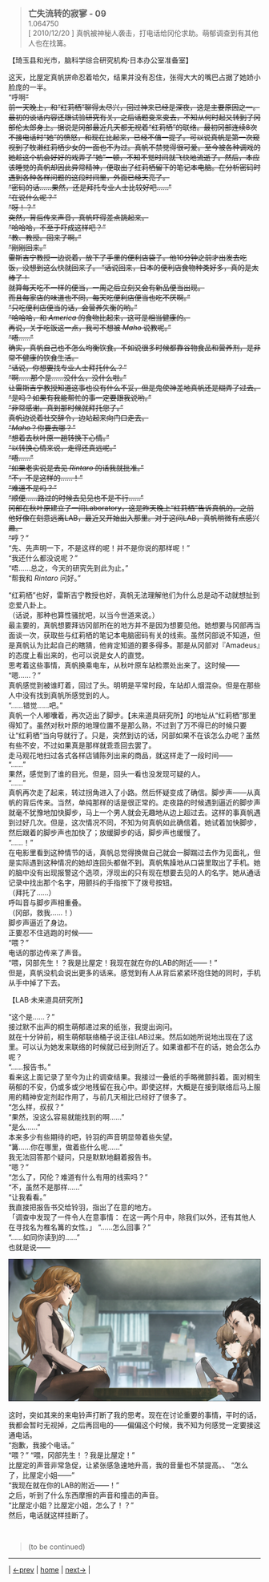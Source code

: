 > <big> **亡失流转的寂寥 - 09** </big>  
> 1.064750  
> [ 2010/12/20 ] 真帆被神秘人袭击，打电话给冈伦求助。萌郁调查到有其他人也在找篝。  

【琦玉县和光市，脑科学综合研究机构·日本办公室准备室】  

这天，比屋定真帆拼命忍着哈欠，结果并没有忍住，张得大大的嘴巴占据了她娇小脸庞的一半。  
“呼啊~~”  
前一天晚上，和“红莉栖”聊得太尽兴，回过神来已经是深夜，这是主要原因之一。最初的谈话内容还跟试验研究有关，之后话题变来变去，不知从何时起又转到了冈部伦太郎身上。据说是冈部最近几天都无视着“红莉栖”的联络。最初冈部连续8次不接电话时“她”的愤怒，和现在比起来，已经不值一提了。可以说真帆是第一次窥视到了牧濑红莉栖少女的一面也不为过。真帆不禁觉得很可爱。至今被各种调戏的她趁这个机会好好的戏弄了“她”一顿，不知不觉时间就飞快地流逝了。然后，本应该睡觉的真帆却因此异常精神，便取出了红莉栖留下的笔记本电脑。在分析密码时遇到各种各样问题的这段时间里，外面已经天亮了。  
“密码的话……果然，还是拜托专业人士比较好吧……”  
“在说什么呢？”  
“呀！？”  
突然，背后传来声音，真帆吓得差点跳起来。  
“哈哈哈，不至于吓成这样吧？”  
“教、教授。回来了啊。”  
“刚刚回来。”  
雷斯吉宁教授一边说着，放下了手里的便利店袋子。他10分钟之前才出发去吃饭，没想到这么快就回来了。
“话说回来，日本的便利店食物种类好多，真的是太棒了！  
 就算每天吃不一样的便当，一周之后立刻又会有新品便当出现。  
 而且每家店的味道也不同，每天吃便利店便当也吃不厌啊。”  
“只吃便利店便当的话，会营养失衡的哟。”  
“哈哈哈，和 *America* 的食物比起来，这可是相当健康的。  
 再说，关于吃饭这一点，我可不想被 *Maho* 说教呢。”  
“唔……”  
确实，真帆自己也不怎么均衡饮食。不如说很多时候都靠谷物食品和营养剂，是非常不健康的饮食生活。  
“话说，你想要找专业人士拜托什么？”  
“啊……那个是……没什么，没什么啦。”  
让雷斯吉宁教授知道这事也没有什么不妥，但是鬼使神差地真帆还是糊弄了过去。  
“是吗？如果有我能帮忙的事一定要跟我说哟。”  
“非常感谢。真到那时候就拜托您了。”  
真帆边说着社交辞令，边站起来向门口走去。  
“*Maho*？你要去哪？”  
“想着去秋叶原一趟转换下心情。”  
“以转换心情来说，走得还真远呢。”  
“唔……”  
“如果老实说是去见 *Rintaro* 的话我就批准。”  
“不，不是这样的……！”  
“难道不是吗？”  
“顺便……路过的时候去见见也不是不行……”  
冈部在秋叶原建立了一间Laboratory，这是昨天晚上“红莉栖”告诉真帆的。之前他好像在刻意远离LAB，最近又开始出入那里。对于这间LAB，真帆稍微有点感兴趣。  
“哼~~？”  
“先、先声明一下，不是这样的呢！并不是你说的那样呢！”  
“我还什么都没说呢？”  
“唔……总之，今天的研究先到此为止。”  
“帮我和 *Rintaro* 问好。”  

“红莉栖”也好，雷斯吉宁教授也好，真帆无法理解他们为什么总是动不动就想扯到恋爱八卦上。  
（话说，那种也算性骚扰吧，以当今世道来说。）  
最主要的，真帆想要拜访冈部所在的地方并不是因为想要见他。她想要与冈部再当面谈一次，获取些与红莉栖的笔记本电脑密码有关的线索。虽然冈部说不知道，但是真帆认为比起自己的瞎猜，他肯定知道的要多得多。那是从冈部对『Amadeus』的态度上看出来的，也可以说是女人的直觉。  
思考着这些事情，真帆换乘电车，从秋叶原车站检票处出来了。这时候——  
“嗯……？”  
真帆感觉到被谁盯着，回过了头。明明是平常时段，车站却人烟混杂。但是在那些人中没有找到真帆所感觉到的人。  
“……错觉……吧。”  
真帆一个人嘟囔着，再次迈出了脚步。【未来道具研究所】的地址从“红莉栖”那里得知了。虽然对秋叶原的地理位置不是那么熟，不过到了万不得已的时候只要让“红莉栖”当向导就行了。只是，突然到访的话，冈部如果不在该怎么办呢？虽然有些不安，不过如果真是那样就乖乖回去罢了。  
走马观花地扫过各式各样店铺陈列出来的商品，就这样走了一段时间——  
“……”  
果然，感觉到了谁的目光。但是，回头一看也没发现可疑的人。  
“……”  
真帆再次走了起来，转过拐角进入了小路。然后怀疑变成了确信。脚步声——从真帆的背后传来。当然，单纯那样的话是很正常的。走夜路的时候遇到逼近的脚步声就毫不犹豫地加快脚步，马上一个男人就会无趣地从边上超过去。这样的事真帆遇到过好几次。但是，这次情况不同，不知为何真帆如此确信着。她试着加快脚步，然后跟着的脚步声也加快了；放缓脚步的话，脚步声也缓慢了。  
“……！”  
在电影里看到这种情节的话，真帆总觉得换做自己就会一脚踹过去作为见面礼，但是实际遇到这种情况的她却连回头都做不到。真帆焦躁地从口袋里取出了手机。她的脑中没有出现报警这个选项，浮现出的只有现在想要去见的人的名字。她从通话记录中找出那个名字，用颤抖的手指按下了拨号按钮。  
（拜托了……）  
呼叫音与脚步声相重叠。  
（冈部，救我……！）  
脚步声逼近了身边。  
正要忍不住逃跑的时候——  
“喂？”  
电话的那边传来了声音。  
“喂，冈部先生！？我是比屋定！我现在就在你的LAB的附近——！”  
但是，真帆没机会说出更多的话来。感觉到有人从背后紧紧环抱住她的同时，手机从手中掉了下去。  

【LAB·未来道具研究所】

“这个是……？”  
接过默不出声的桐生萌郁递过来的纸张，我提出询问。  
就在十分钟前，桐生萌郁联络桶子说正往LAB过来。然后如她所说地出现在了这里。可以认为她发来联络的时候就已经到附近了。如果谁都不在的话，她会怎么办呢？  
“……报告书。”  
看来这上面记录了至今为止的调查结果。我接过一叠纸的手略微颤抖着。面对桐生萌郁的不安，仍或多或少地残留在我心中。即使这样，大概是在接到联络后马上服用的精神安定剂起作用了，与前几天相比已经好了很多了。  
“怎么样，叔叔？”  
“果然，没这么容易就能找到的啊……”  
“是么……”  
本来多少有些期待的吧，铃羽的声音明显带着些失望。  
“篝……你在哪里，做着些什么呢……”  
我无法回答那个疑问，只是默默地翻着报告书。  
“嗯？”  
“怎么了，冈伦？难道有什么有用的线索吗？”  
“不，虽然不是那样……”  
“让我看看。”  
我直接把报告书交给铃羽，指出了在意的地方。  
「调查中发现了一件令人在意事情：
 在这一两个月中，除我们以外，还有其他人在寻找名为椎名篝的女性。」
“……怎么回事？”  
“……如同你读到的……”  
也就是说——  

![](../pics/0059-1.png)

这时，突如其来的来电铃声打断了我的思考。现在在讨论重要的事情，平时的话，我都会暂时无视掉，之后再回电的——偏偏这个时候，我不知为何感觉一定要接这通电话。  
“抱歉，我接个电话。”  
“喂？”
“喂，冈部先生！？我是比屋定！”  
比屋定的声音非常急促，让紧张感急速地升高，我的音量也不禁提高。、
“怎么了，比屋定小姐——”  
“我现在就在你的LAB的附近——！”  
之后，听到了什么东西摩擦的声音和撞击的声音。  
“比屋定小姐？比屋定小姐，怎么了！？”  
然后，电话就这样挂断了。  


<br/>

> (to be continued)
---

| [←prev](./0058) | [home](../../) | [next→](./0060) |
